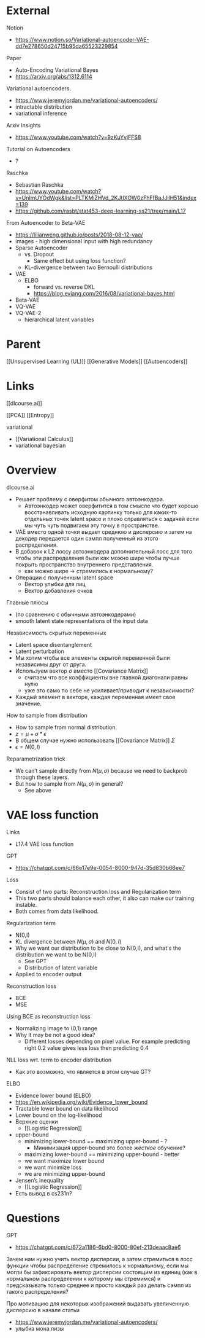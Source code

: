 

# External

Notion
- https://www.notion.so/Variational-autoencoder-VAE-dd7e278650d24715b95da65523229854

Paper
- Auto-Encoding Variational Bayes
- https://arxiv.org/abs/1312.6114

Variational autoencoders.
- https://www.jeremyjordan.me/variational-autoencoders/
- intractable distribution
- variational inference

Arxiv Insights
- https://www.youtube.com/watch?v=9zKuYvjFFS8

Tutorial on Autoencoders
- ?

Raschka
- Sebastian Raschka
- https://www.youtube.com/watch?v=UnImUYOdWgk&list=PLTKMiZHVd_2KJtIXOW0zFhFfBaJJilH51&index=139
- https://github.com/rasbt/stat453-deep-learning-ss21/tree/main/L17

From Autoencoder to Beta-VAE
- https://lilianweng.github.io/posts/2018-08-12-vae/
- images - high dimensional input with high redundancy
- Sparse Autoencoder
	- vs. Dropout
		- Same effect but using loss function?
	- KL-divergence between two Bernoulli distributions
- VAE
	- ELBO
		- forward vs. reverse DKL
		- https://blog.evjang.com/2016/08/variational-bayes.html
- Beta-VAE
- VQ-VAE
- VQ-VAE-2
	- hierarchical latent variables

# Parent

[[Unsupervised Learning (UL)]]
[[Generative Models]]
[[Autoencoders]]

# Links

[[dlcourse.ai]]

[[PCA]]
[[Entropy]]

 variational
- [[Variational Calculus]]
- variational bayesian
# Overview

dlcourse.ai
- Решает проблему с оверфитом обычного автоэнкодера.
	- Автоэнкодер может оверфитится в том смысле что будет хорошо восстанавливать исходную картинку только для каких-то отдельных точек latent space и плохо справляться с задачей если мы чуть чуть подвигаем эту точку в пространстве.
- VAE вместо одной точки выдает среднюю и дисперсию и затем на декодер передается один сэмпл полученный из этого распределения.
- В добавок к L2 лоссу автоэнкодера дополнительный лосс для того чтобы эти распределения были как можно шире чтобы лучше покрыть пространство внутреннего представления.
	- как можно шире -> стремились к нормальному?
- Операции с полученным latent space
	- Вектор улыбки для лиц
	- Вектор добавления очков

Главные плюсы
- (по сравнению с обычными автоэнкодерами)
- smooth latent state representations of the input data

Независимость скрытых переменных
- Latent space disentanglement
- Latent perturbation
- Мы хотим чтобы все элементы скрытой переменной были независимы друг от друга.
- Используем вектор $\sigma$ вместо [[Covariance Matrix]]
	- считаем что все коэффициенты вне главной диагонали равны нулю
	- уже это само по себе не усиливает/приводит к независимости?
- Каждый элемент в векторе, каждая переменная имеет свое значение.

How to sample from distribution
- How to sample from normal distribution.
- $z=\mu+\sigma*\epsilon$
- В общем случае нужно использовать [[Covariance Matrix]] $\Sigma$
- $\epsilon = N(0,I)$

Reparametrization trick
- We can’t sample directly from $N(\mu, \sigma)$ because we need to backprob through these layers.
- But how to sample from $N(\mu, \sigma)$ in general?
	- See above

# VAE loss function

Links
- L17.4 VAE loss function

GPT
- https://chatgpt.com/c/66e17e9e-0054-8000-947d-35d830b66ee7

Loss
- Consist of two parts: Reconstruction loss and Regularization term
- This two parts should balance each other, it also can make our training instable.
- Both comes from data likelihood.

Regularization term
- N(0,I)
- KL divergence between $N(\mu, \sigma)$ and $N(0, I)$
- Why we want our distribution to be close to N(0,I), and what's the distribution we want to be N(0,I)
	- See GPT
	- Distribution of latent variable
- Applied to encoder output

Reconstruction loss
- BCE
- MSE

Using BCE as reconstruction loss
- Normalizing image to (0,1) range
- Why it may be not a good idea?
	- Different losses depending on pixel value. For example predicting right 0.2 value gives less loss then predicting 0.4

NLL loss wrt. term to encoder distribution
- Как это возможно, что является в этом случае GT?

ELBO
- Evidence lower bound (ELBO)
- https://en.wikipedia.org/wiki/Evidence_lower_bound
- Tractable lower bound on data likelihood
- Lower bound on the log-likelihood
- Верхние оценки
	- [[Logistic Regression]]
- upper-bound
	- minimizing lower-bound == maximizing upper-bound - ?
		- Минимизация upper-bound это более _жесткое_ обучение?
	- maximizing lower-bound == minimizing upper-bound - better
	- we want maximize lower bound
	- we want minimize loss
	- we are minimizing upper-bound
- Jensen’s inequality
	- [[Logistic Regression]]
- Есть вывод в cs231n?


# Questions

GPT
- https://chatgpt.com/c/672a1186-6bd0-8000-80ef-213deaac8ae6

Зачем нам нужно учить вектор дисперсии, а затем стремиться в лосс функции чтобы распределение стремилось к нормальному, если мы могли бы зафиксировать вектор дисперсии состоящим из единиц (как в нормальном распределении к которому мы стремимся) и предсказывать только среднее и просто каждый раз делать сэмпл из такого распределения?

Про мотивацию для некоторых изображений выдавать увеличенную дисперсию в начале статьи
- https://www.jeremyjordan.me/variational-autoencoders/
- улыбка мона лизы